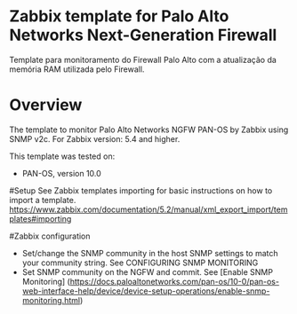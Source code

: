 # Zabbix template for Palo Alto Networks Next-Generation Firewall
Template para monitoramento do Firewall Palo Alto com a atualização da memória RAM utilizada pelo Firewall.

# Overview
The template to monitor Palo Alto Networks NGFW PAN-OS by Zabbix using SNMP v2c. For Zabbix version: 5.4 and higher.

This template was tested on:
- PAN-OS, version 10.0

#Setup
See Zabbix templates importing for basic instructions on how to import a template.
https://www.zabbix.com/documentation/5.2/manual/xml_export_import/templates#importing

#Zabbix configuration

- Set/change the SNMP community in the host SNMP settings to match your community string. See CONFIGURING SNMP MONITORING
- Set SNMP community on the NGFW and commit. See [Enable SNMP Monitoring] (https://docs.paloaltonetworks.com/pan-os/10-0/pan-os-web-interface-help/device/device-setup-operations/enable-snmp-monitoring.html)
